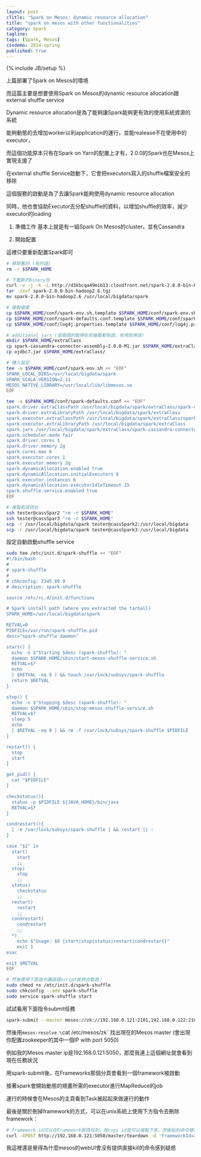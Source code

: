 ```yaml
---
layout: post
cTitle: "Spark on Mesos: dynamic resource allocation"
title: "spark on mesos with other functionalities"
category: Spark
tagline:
tags: [Spark, Mesos]
cssdemo: 2014-spring
published: true
---
```

{% include JB/setup %} 

上篇部署了Spark on Mesos的環境

而這篇主要是想要使用Spark on Mesos的dynamic resource allocation跟external shuffle service

<!-- more -->

Dynamic resource allocation是為了能夠讓Spark能夠更有效的使用系統資源的系統

能夠動態的去增加worker以利application的運行，並能realease不在使用中的executor，

而這個功能原本只有在Spark on Yarn的配置上才有，2.0.0的Spark也在Mesos上實現支援了

在external shuffle Service啟動下，它會把executors寫入的shuffle檔案安全的移除

這個服務的啟動是為了去讓Spark能夠使用dynamic resource allocation

同時，他也會協助Executor去分配shuffle的資料，以增加shuffle的效率，減少executor的loading


1. 準備工作
   基本上就是有一組Spark On Mesos的cluster，並有Cassandra

2. 開始配置

這裡只要重新配置Spark即可

``` bash
# 移除舊的 (有的話)
rm -r $SPARK_HOME

# 下載新的binary包
curl -v -j -k -L http://d3kbcqa49mib13.cloudfront.net/spark-2.0.0-bin-hadoop2.6.tgz -o spark-2.0.0-bin-hadoop2.6.tgz
tar -zxvf spark-2.0.0-bin-hadoop2.6.tgz
mv spark-2.0.0-bin-hadoop2.6 /usr/local/bigdata/spark

# 複製檔案
cp $SPARK_HOME/conf/spark-env.sh.template $SPARK_HOME/conf/spark-env.sh
cp $SPARK_HOME/conf/spark-defaults.conf.template $SPARK_HOME/conf/spark-defaults.conf
cp $SPARK_HOME/conf/log4j.properties.template $SPARK_HOME/conf/log4j.properties

# additional jars (這兩個的取得在前幾篇都有說，有用到再放)
mkdir $SPARK_HOME/extraClass
cp spark-cassandra-connector-assembly-2.0.0-M1.jar $SPARK_HOME/extraClass/
cp ojdbc7.jar $SPARK_HOME/extraClass/

# 傳入設定
tee -a $SPARK_HOME/conf/spark-env.sh << "EOF"
SPARK_LOCAL_DIRS=/usr/local/bigdata/spark
SPARK_SCALA_VERSION=2.11
MESOS_NATIVE_LIBRARY=/usr/local/lib/libmesos.so
EOF

tee -a $SPARK_HOME/conf/spark-defaults.conf << "EOF"
spark.driver.extraClassPath /usr/local/bigdata/spark/extraClass/spark-cassandra-connector-assembly-2.0.0-M1.jar:/usr/local/bigdata/spark/extraClass/ojdbc7.jar
spark.driver.extraLibraryPath /usr/local/bigdata/spark/extraClass
spark.executor.extraClassPath /usr/local/bigdata/spark/extraClass/spark-cassandra-connector-assembly-2.0.0-M1.jar:/usr/local/bigdata/spark/extraClass/ojdbc7.jar
spark.executor.extraLibraryPath /usr/local/bigdata/spark/extraClass
spark.jars /usr/local/bigdata/spark/extraClass/spark-cassandra-connector-assembly-2.0.0-M1.jar,/usr/local/bigdata/spark/extraClass/ojdbc7.jar
spark.scheduler.mode fair
spark.driver.cores 1
spark.driver.memory 2g
spark.cores.max 6
spark.executor.cores 1
spark.executor.memory 2g
spark.dynamicAllocation.enabled true
spark.dynamicAllocation.initialExecutors 6
spark.executor.instances 6
spark.dynamicAllocation.executorIdleTimeout 15
spark.shuffle.service.enabled true
EOF

# 複製到其他台
ssh tester@cassSpar2 "rm -r $SPARK_HOME"
ssh tester@cassSpar3 "rm -r $SPARK_HOME"
scp -r /usr/local/bigdata/spark tester@cassSpark2:/usr/local/bigdata
scp -r /usr/local/bigdata/spark tester@cassSpark3:/usr/local/bigdata
```

設定自動啟動shuffle service

``` bash
sudo tee /etc/init.d/spark-shuffle << "EOF"
#!/bin/bash
#
# spark-shuffle
# 
# chkconfig: 2345 89 9 
# description: spark-shuffle

source /etc/rc.d/init.d/functions

# Spark install path (where you extracted the tarball)
SPARK_HOME=/usr/local/bigdata/spark

RETVAL=0
PIDFILE=/var/run/spark-shuffle.pid
desc="spark-shuffle daemon"

start() {
  echo -n $"Starting $desc (spark-shuffle): "
  daemon $SPARK_HOME/sbin/start-mesos-shuffle-service.sh
  RETVAL=$?
  echo
  [ $RETVAL -eq 0 ] && touch /var/lock/subsys/spark-shuffle
  return $RETVAL
}

stop() {
  echo -n $"Stopping $desc (spark-shuffle): "
  daemon $SPARK_HOME/sbin/stop-mesos-shuffle-service.sh
  RETVAL=$?
  sleep 5
  echo
  [ $RETVAL -eq 0 ] && rm -f /var/lock/subsys/spark-shuffle $PIDFILE
}

restart() {
  stop
  start
}

get_pid() {
  cat "$PIDFILE"
}

checkstatus(){
  status -p $PIDFILE ${JAVA_HOME}/bin/java
  RETVAL=$?
}

condrestart(){
  [ -e /var/lock/subsys/spark-shuffle ] && restart || :
}

case "$1" in
  start)
    start
    ;;
  stop)
    stop
    ;;
  status)
    checkstatus
    ;;
  restart)
    restart
    ;;
  condrestart)
    condrestart
    ;;
  *)
    echo $"Usage: $0 {start|stop|status|restart|condrestart}"
    exit 1
esac

exit $RETVAL
EOF

# 然後使用下面指令讓這個script能夠自動跑：
sudo chmod +x /etc/init.d/spark-shuffle
sudo chkconfig --add spark-shuffle
sudo service spark-shuffle start
```

試試看用下面指令submit任務

``` bash
spark-submit --master mesos://zk://192.168.0.121:2181,192.168.0.122:2181,192.168.0.123:2181/mesos --class cassSpark test_cassspark_2.11-1.0.jar
```
  
然後用`mesos-resolve \`cat /etc/mesos/zk\``找出現在的Mesos master (會出現你配置zookeeper的其中一個IP with port 5050)

例如我的Mesos master ip是192.168.0.121:5050，那麼我連上這個網址就會看到現在任務狀況

用spark-submit後，在Frameworks那個分頁會看到一個framework被啟動

接著spark會開始動態的規畫所需的executor進行MapReduce的job

運行的時候會在Mesos的主頁看到Task被起起來做運行的動作


最後是關於刪掉framework的方式，可以在unix系統上使用下方指令去刪除framework：

``` bash
# framework id可以在Framework那頁找到，按copy id就可以複製下來，然後貼到命令裡面來發出刪除的動作
curl -XPOST http://192.168.0.121:5050/master/teardown -d 'frameworkId=2444f6a3-1bfb-47d6-8b11-ab9c8f56e3c9-0000'
```
  
我這裡還是覺得為什麼mesos的webUI會沒有提供直接kill的命令感到疑惑

